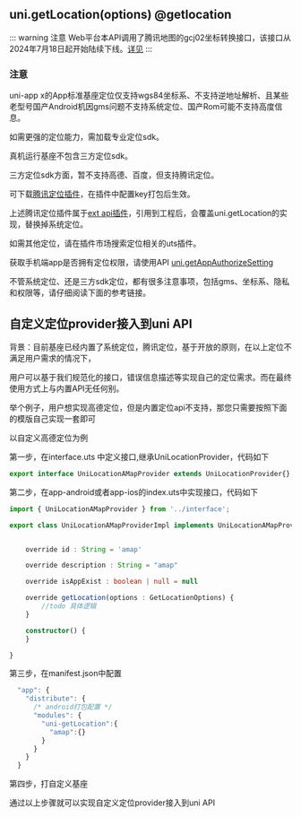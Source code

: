 ## uni.getLocation(options) @getlocation

<!-- UTSAPIJSON.getLocation.description -->

::: warning 注意
Web平台本API调用了腾讯地图的gcj02坐标转换接口，该接口从2024年7月18日起开始陆续下线。[详见](https://ask.dcloud.net.cn/question/195113)
:::

<!-- UTSAPIJSON.getLocation.compatibility -->

<!-- UTSAPIJSON.getLocation.param -->

<!-- UTSAPIJSON.getLocation.returnValue -->

### 注意

uni-app x的App标准基座定位仅支持wgs84坐标系、不支持逆地址解析、且某些老型号国产Android机因gms问题不支持系统定位、国产Rom可能不支持高度信息。

如需更强的定位能力，需加载专业定位sdk。

真机运行基座不包含三方定位sdk。

三方定位sdk方面，暂不支持高德、百度，但支持腾讯定位。

可下载[腾讯定位插件](https://ext.dcloud.net.cn/plugin?id=14569)，在插件中配置key打包后生效。

上述腾讯定位插件属于[ext api插件](https://uniapp.dcloud.net.cn/api/extapi.html)，引用到工程后，会覆盖uni.getLocation的实现，替换掉系统定位。

如需其他定位，请在插件市场搜索定位相关的uts插件。

获取手机端app是否拥有定位权限，请使用API [uni.getAppAuthorizeSetting](get-app-authorize-setting.md)

不管系统定位、还是三方sdk定位，都有很多注意事项，包括gms、坐标系、隐私和权限等，请仔细阅读下面的参考链接。

<!-- UTSAPIJSON.getLocation.tutorial -->

<!-- UTSAPIJSON.getLocation.example -->

<!-- UTSAPIJSON.general_type.name -->

<!-- UTSAPIJSON.general_type.param -->

## 自定义定位provider接入到uni API 

背景：目前基座已经内置了系统定位，腾讯定位，基于开放的原则，在以上定位不满足用户需求的情况下，

用户可以基于我们规范化的接口，错误信息描述等实现自己的定位需求。而在最终使用方式上与内置API无任何别。

举个例子，用户想实现高德定位，但是内置定位api不支持，那您只需要按照下面的模版自己实现一套即可

以自定义高德定位为例

第一步，在interface.uts 中定义接口,继承UniLocationProvider，代码如下

```ts
export interface UniLocationAMapProvider extends UniLocationProvider{}
```

第二步，在app-android或者app-ios的index.uts中实现接口，代码如下

```ts
import { UniLocationAMapProvider } from '../interface';

export class UniLocationAMapProviderImpl implements UniLocationAMapProvider{


	override id : String = 'amap'

	override description : String = "amap"

	override isAppExist : boolean | null = null

	override getLocation(options : GetLocationOptions) {
		//todo 具体逻辑
	}

	constructor() {
	}

}
```

第三步，在manifest.json中配置

```ts
  "app": {
    "distribute": {
      /* android打包配置 */
      "modules": {
        "uni-getLocation":{
          "amap":{}
        }
      }
    }
  }
```

第四步，打自定义基座

通过以上步骤就可以实现自定义定位provider接入到uni API 

